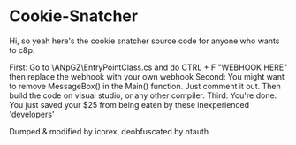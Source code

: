 # Cookie-Snatcher

Hi, so yeah here's the cookie snatcher source code for anyone who wants to c&p.

First: Go to \ANpGZ\EntryPointClass.cs and do CTRL + F "WEBHOOK HERE" then replace the webhook with your own webhook
Second: You might want to remove MessageBox() in the Main() function. Just comment it out. Then build the code on visual studio, or any other compiler.
Third: You're done. You just saved your $25 from being eaten by these inexperienced 'developers'

Dumped & modified by icorex, deobfuscated by ntauth
